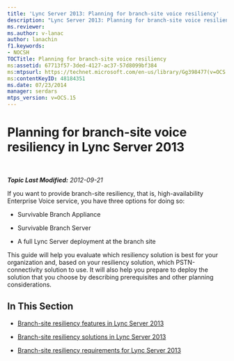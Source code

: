 ```yaml
---
title: 'Lync Server 2013: Planning for branch-site voice resiliency'
description: "Lync Server 2013: Planning for branch-site voice resiliency."
ms.reviewer: 
ms.author: v-lanac
author: lanachin
f1.keywords:
- NOCSH
TOCTitle: Planning for branch-site voice resiliency
ms:assetid: 67713f57-3ded-4127-ac37-57d8099bf384
ms:mtpsurl: https://technet.microsoft.com/en-us/library/Gg398477(v=OCS.15)
ms:contentKeyID: 48184351
ms.date: 07/23/2014
manager: serdars
mtps_version: v=OCS.15
---
```


# Planning for branch-site voice resiliency in Lync Server 2013

<div data-xmlns="http://www.w3.org/1999/xhtml">

<div class="topic" data-xmlns="http://www.w3.org/1999/xhtml" data-msxsl="urn:schemas-microsoft-com:xslt" data-cs="https://msdn.microsoft.com/">

<div data-asp="https://msdn2.microsoft.com/asp">



</div>

<div id="mainSection">

<div id="mainBody">

<span> </span>

_**Topic Last Modified:** 2012-09-21_

If you want to provide branch-site resiliency, that is, high-availability Enterprise Voice service, you have three options for doing so:

  - Survivable Branch Appliance

  - Survivable Branch Server

  - A full Lync Server deployment at the branch site

This guide will help you evaluate which resiliency solution is best for your organization and, based on your resiliency solution, which PSTN-connectivity solution to use. It will also help you prepare to deploy the solution that you choose by describing prerequisites and other planning considerations.

<div>

## In This Section

  - [Branch-site resiliency features in Lync Server 2013](lync-server-2013-branch-site-resiliency-features.md)

  - [Branch-site resiliency solutions in Lync Server 2013](lync-server-2013-branch-site-resiliency-solutions.md)

  - [Branch-site resiliency requirements for Lync Server 2013](lync-server-2013-branch-site-resiliency-requirements.md)

</div>

</div>

<span> </span>

</div>

</div>

</div>

